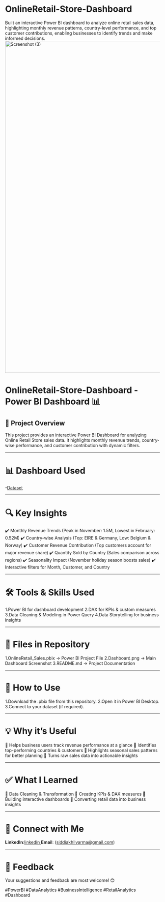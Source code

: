 # OnlineRetail-Store-Dashboard
Built an interactive Power BI dashboard to analyze online retail sales data, highlighting monthly revenue patterns, country-level performance, and top customer contributions, enabling businesses to identify trends and make informed decisions.
<img width="1920" height="1080" alt="Screenshot (3)" src="https://github.com/user-attachments/assets/bae7f505-43de-4883-8b64-f202e6e79713" />
# OnlineRetail-Store-Dashboard - Power BI Dashboard 📊

## 📌 Project Overview
This project provides an interactive Power BI Dashboard for analyzing Online Retail Store sales data.
It highlights monthly revenue trends, country-wise performance, and customer contribution with dynamic filters.

---

# 📊 Dashboard Used
-<a href="https://github.com/Akhilvarma377/OnlineRetail-Store-Dashboard/blob/main/Online%20Retail.xlsx">Dataset</a>

---

# 🔍 Key Insights

✔️ Monthly Revenue Trends (Peak in November: 1.5M, Lowest in February: 0.52M)
✔️ Country-wise Analysis (Top: EIRE & Germany, Low: Belgium & Norway)
✔️ Customer Revenue Contribution (Top customers account for major revenue share)
✔️ Quantity Sold by Country (Sales comparison across regions)
✔️ Seasonality Impact (November holiday season boosts sales)
✔️ Interactive filters for Month, Customer, and Country

---

# 🛠 Tools & Skills Used
1.Power BI for dashboard development
2.DAX for KPIs & custom measures
3.Data Cleaning & Modeling in Power Query
4.Data Storytelling for business insights

---

# 📂 Files in Repository
1.OnlineRetail_Sales.pbix → Power BI Project File
2.Dashboard.png → Main Dashboard Screenshot
3.README.md → Project Documentation

---

# 🚀 How to Use
1.Download the .pbix file from this repository.
2.Open it in Power BI Desktop.
3.Connect to your dataset (if required).

---

# 💡 Why it’s Useful
🔹 Helps business users track revenue performance at a glance
🔹 Identifies top-performing countries & customers
🔹 Highlights seasonal sales patterns for better planning
🔹 Turns raw sales data into actionable insights

---

# ✅ What I Learned
🔹 Data Cleaning & Transformation
🔹 Creating KPIs & DAX measures
🔹 Building interactive dashboards
🔹 Converting retail data into business insights

---

# 🔗 Connect with Me
**LinkedIn**:<a href="https://www.linkedin.com/in/akhilvarma8/">linkedin </a>
**Email**: (siddiakhilvarma@gmail.com)

---

# 📢 Feedback
Your suggestions and feedback are most welcome! 😊

#PowerBI #DataAnalytics #BusinessIntelligence #RetailAnalytics #Dashboard

